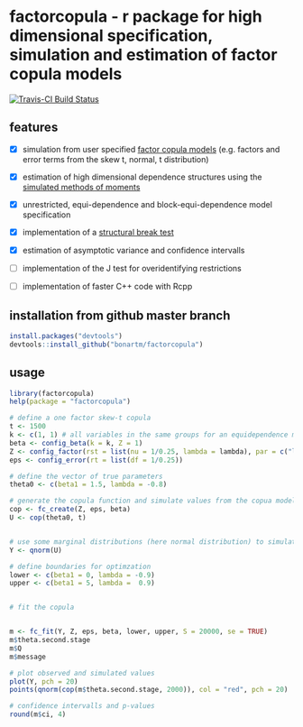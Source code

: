 # factorcopula - r package for high dimensional specification, simulation and estimation of factor copula models

[![Travis-CI Build Status](https://travis-ci.org/bonartm/factorcopula.svg?branch=master)](https://travis-ci.org/bonartm/factorcopula)

## features
- [x] simulation from user specified [factor copula models](http://www.tandfonline.com/doi/full/10.1080/07350015.2015.1062384) (e.g. factors and error terms from the skew t, normal, t distribution)
- [x] estimation of high dimensional dependence structures using the [simulated methods of moments](https://pdfs.semanticscholar.org/cc9f/124d25111430f4f2e977869daef6f403e24a.pdf)
- [x] unrestricted, equi-dependence and block-equi-dependence model specification
- [x] implementation of a [structural break test](http://www.wisostat.uni-koeln.de/sites/statistik/abstracts/Manner_Stark_Wied_2017.pdf)
- [x] estimation of asymptotic variance and confidence intervalls
- [ ] implementation of the J test for overidentifying restrictions
- [ ] implementation of faster C++ code with Rcpp



## installation from github master branch
```R
install.packages("devtools")
devtools::install_github("bonartm/factorcopula")
````

## usage
```R
library(factorcopula)
help(package = "factorcopula")

# define a one factor skew-t copula
t <- 1500
k <- c(1, 1) # all variables in the same groups for an equidependence model
beta <- config_beta(k = k, Z = 1)
Z <- config_factor(rst = list(nu = 1/0.25, lambda = lambda), par = c("lambda"))
eps <- config_error(rt = list(df = 1/0.25))

# define the vector of true parameters
theta0 <- c(beta1 = 1.5, lambda = -0.8)

# generate the copula function and simulate values from the copua model
cop <- fc_create(Z, eps, beta)
U <- cop(theta0, t)


# use some marginal distributions (here normal distribution) to simulate some Y values
Y <- qnorm(U)

# define boundaries for optimzation
lower <- c(beta1 = 0, lambda = -0.9)
upper <- c(beta1 = 5, lambda =  0.9)


# fit the copula 


m <- fc_fit(Y, Z, eps, beta, lower, upper, S = 20000, se = TRUE)
m$theta.second.stage
m$Q
m$message

# plot observed and simulated values
plot(Y, pch = 20)
points(qnorm(cop(m$theta.second.stage, 2000)), col = "red", pch = 20)

# confidence intervalls and p-values
round(m$ci, 4)

````
